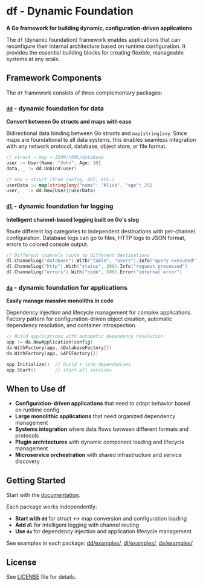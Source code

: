 # df - Dynamic Foundation

**A Go framework for building dynamic, configuration-driven applications**

The `df` (dynamic foundation) framework enables applications that can reconfigure their internal architecture based on runtime configuration. It provides the essential building blocks for creating flexible, manageable systems at any scale.

## Framework Components

The `df` framework consists of three complementary packages:

### [`dd`](dd/) - dynamic foundation for data
**Convert between Go structs and maps with ease**

Bidirectional data binding between Go structs and `map[string]any`. Since maps are foundational to all data systems, this enables seamless integration with any network protocol, database, object store, or file format.

```go
// struct → map → JSON/YAML/database
user := User{Name: "John", Age: 30}
data, _ := dd.Unbind(user)

// map → struct (from config, API, etc.)
userData := map[string]any{"name": "Alice", "age": 25}
user, _ := dd.New[User](userData)
```

### [`dl`](dl/) - dynamic foundation for logging
**Intelligent channel-based logging built on Go's slog**

Route different log categories to independent destinations with per-channel configuration. Database logs can go to files, HTTP logs to JSON format, errors to colored console output.

```go
// Different channels route to different destinations
dl.ChannelLog("database").With("table", "users").Info("query executed")
dl.ChannelLog("http").With("status", 200).Info("request processed")
dl.ChannelLog("errors").With("code", 500).Error("internal error")
```

### [`da`](da/) - dynamic foundation for applications
**Easily manage massive monoliths in code**

Dependency injection and lifecycle management for complex applications. Factory pattern for configuration-driven object creation, automatic dependency resolution, and container introspection.

```go
// Build applications with automatic dependency resolution
app := da.NewApplication(config)
da.WithFactory(app, &DatabaseFactory{})
da.WithFactory(app, &APIFactory{})

app.Initialize()  // build + link dependencies
app.Start()       // start all services
```

## When to Use df

- **Configuration-driven applications** that need to adapt behavior based on runtime config
- **Large monolithic applications** that need organized dependency management
- **Systems integration** where data flows between different formats and protocols  
- **Plugin architectures** with dynamic component loading and lifecycle management
- **Microservice orchestration** with shared infrastructure and service discovery

## Getting Started

Start with the [documentation](https://michaelquigley.github.io/df/).

Each package works independently:

- **Start with `dd`** for struct ↔ map conversion and configuration loading
- **Add `dl`** for intelligent logging with channel routing
- **Use `da`** for dependency injection and application lifecycle management

See examples in each package: [dd/examples/](dd/examples/), [dl/examples/](dl/examples/), [da/examples/](da/examples/)

## License

See [LICENSE](LICENSE) file for details.